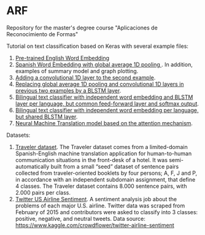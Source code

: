 # ARF
Repository for the master's degree course "Aplicaciones de Reconocimiento de Formas"

Tutorial on text classification based on Keras with several example files:

<ol>
  <li> <a href="src/KerasTutorial-PreTrainedWordEmbedding.ipynb">Pre-trained English Word Embedding </a> </li>
  <li> <a href="src/KerasTutorial-TrainingWordEmbeddingPooling.ipynb">Spanish Word Embedding with global average 1D pooling </a>. In addition, examples of summary model and graph plotting.</li>
  <li> <a href="src/KerasTutorial-TrainingWordEmbeddingConv1D.ipynb">Adding a convolutional 1D layer to the second example</a>.</li>
  <li> <a href="src/KerasTutorial-TrainingWordEmbedding.ipynb">Replacing global average 1D pooling and convolutional 1D layers in previous two examples by a BLSTM layer</a>.</li>
  <li> <a href="src/KerasTutorial-TrainingBilingualModel.ipynb">Bilingual text classifier with independent word embedding and BLSTM layer per language, but common feed-forward layer and softmax output</a>.</li>
  <li> <a href="src/KerasTutorial-TrainingBilingualModelSharedLayer.ipynb">Bilingual text classifier with independent word embedding per language, but shared BLSTM layer</a>.</li>
  <li> <a href="src/KerasTutorial-NeuralMachineTranslationWithAttention.ipynb"> Neural Machine Translation model based on the attention mechanism</a>.</li>
</ol>

Datasets:
<ol>
  <li> <a href="dat/traveler">Traveler dataset</a>. The Traveler dataset comes from a limited-domain Spanish-English machine translation application for human-to-human communication situations in the front-desk of a hotel. It was semi-automatically built from a small “seed” dataset of sentence pairs collected from traveler-oriented booklets by four persons; A, F,
J and P, in accordance with an independent subdomain assignment, that define 4 classes. The Traveler dataset contains 8.000 sentence pairs, with 2.000 pairs per class.</li>
  <li> <a href="dat/tweets"> Twitter US Airline Sentiment</a>. A sentiment analysis job about the problems of each major U.S. airline. Twitter data was scraped from February of 2015 and contributors were asked to classify into 3 classes: positive, negative, and neutral tweets. Data source: <a href="https://www.kaggle.com/crowdflower/twitter-airline-sentiment">https://www.kaggle.com/crowdflower/twitter-airline-sentiment</a></li>
</ol>


